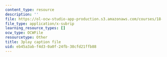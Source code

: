 ```yaml
---
content_type: resource
description: ''
file: https://ol-ocw-studio-app-production.s3.amazonaws.com/courses/18-01sc-single-variable-calculus-fall-2010/eb45a3abf4d30a0f24fb38cfd21ffb88_19x213y_uk4.srt
file_type: application/x-subrip
learning_resource_types: []
ocw_type: OCWFile
resourcetype: Other
title: 3play caption file
uid: eb45a3ab-f4d3-0a0f-24fb-38cfd21ffb88
---
```

